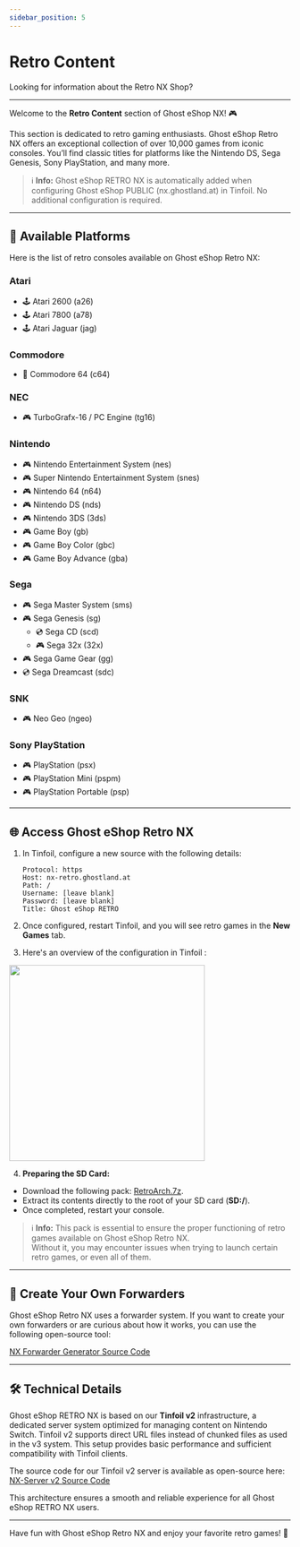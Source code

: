 ```yaml
---
sidebar_position: 5
---
```


# Retro Content  
Looking for information about the Retro NX Shop?  

---  

Welcome to the **Retro Content** section of Ghost eShop NX! 🎮  

This section is dedicated to retro gaming enthusiasts. Ghost eShop Retro NX offers an exceptional collection of over 10,000 games from iconic consoles. You’ll find classic titles for platforms like the Nintendo DS, Sega Genesis, Sony PlayStation, and many more.  

> ℹ️ **Info:** Ghost eShop RETRO NX is automatically added when configuring Ghost eShop PUBLIC (nx.ghostland.at) in Tinfoil. No additional configuration is required.  

---  

## 📂 Available Platforms  

Here is the list of retro consoles available on Ghost eShop Retro NX:  

### **Atari**  
- 🕹️ Atari 2600 (a26)  
- 🕹️ Atari 7800 (a78)  
- 🕹️ Atari Jaguar (jag)  

### **Commodore**  
- 💾 Commodore 64 (c64)  

### **NEC**  
- 🎮 TurboGrafx-16 / PC Engine (tg16)  

### **Nintendo**  
- 🎮 Nintendo Entertainment System (nes)  
- 🎮 Super Nintendo Entertainment System (snes)  
- 🎮 Nintendo 64 (n64)  
- 🎮 Nintendo DS (nds)  
- 🎮 Nintendo 3DS (3ds)  
- 🎮 Game Boy (gb)  
- 🎮 Game Boy Color (gbc)  
- 🎮 Game Boy Advance (gba)  

### **Sega**  
- 🎮 Sega Master System (sms)  
- 🎮 Sega Genesis (sg)  
   - 💿 Sega CD (scd)  
   - 🎮 Sega 32x (32x)  
- 🎮 Sega Game Gear (gg)  
- 💿 Sega Dreamcast (sdc)  

### **SNK**  
- 🎮 Neo Geo (ngeo)  

### **Sony PlayStation**  
- 🎮 PlayStation (psx)  
- 🎮 PlayStation Mini (pspm)  
- 🎮 PlayStation Portable (psp)   

---  

## 🌐 Access Ghost eShop Retro NX  

1. In Tinfoil, configure a new source with the following details:  

   ```
   Protocol: https
   Host: nx-retro.ghostland.at
   Path: /
   Username: [leave blank]
   Password: [leave blank]
   Title: Ghost eShop RETRO
   ```
2. Once configured, restart Tinfoil, and you will see retro games in the **New Games** tab. 

3. Here's an overview of the configuration in Tinfoil :  

<img src="/img/nx/nxretro-tinfoil.jpg" height="350" />

4. **Preparing the SD Card:**  
- Download the following pack: [RetroArch.7z](https://1fichier.com/?5p8brz3f5f6bwwt9kkep).  
- Extract its contents directly to the root of your SD card (**SD:/**).  
- Once completed, restart your console.  

> ℹ️ **Info:** This pack is essential to ensure the proper functioning of retro games available on Ghost eShop Retro NX.  
> Without it, you may encounter issues when trying to launch certain retro games, or even all of them.

---  

## 🔧 Create Your Own Forwarders  

Ghost eShop Retro NX uses a forwarder system. If you want to create your own forwarders or are curious about how it works, you can use the following open-source tool:  

[NX Forwarder Generator Source Code](https://github.com/ghost-land/NX-Forwarder-Generator)  

---  

## 🛠 Technical Details  

Ghost eShop RETRO NX is based on our **Tinfoil v2** infrastructure, a dedicated server system optimized for managing content on Nintendo Switch. Tinfoil v2 supports direct URL files instead of chunked files as used in the v3 system. This setup provides basic performance and sufficient compatibility with Tinfoil clients.  

The source code for our Tinfoil v2 server is available as open-source here:  
[NX-Server v2 Source Code](https://github.com/ghost-land/NX-Server)  

This architecture ensures a smooth and reliable experience for all Ghost eShop RETRO NX users.  

---  

Have fun with Ghost eShop Retro NX and enjoy your favorite retro games! 🚀  